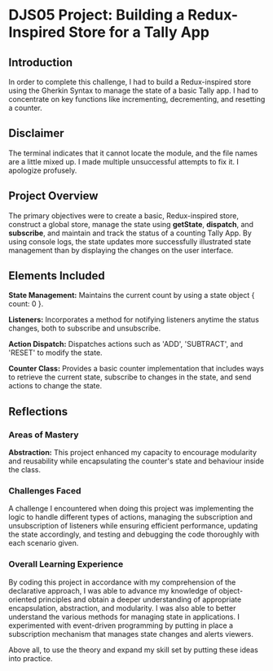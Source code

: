 # DJS05 Project: Building a Redux-Inspired Store for a Tally App

## Introduction

In order to complete this challenge, I had to build a Redux-inspired store using the Gherkin Syntax to manage the state of a basic Tally app. I had to concentrate on key functions like incrementing, decrementing, and resetting a counter.

## Disclaimer

The terminal indicates that it cannot locate the module, and the file names are a little mixed up. I made multiple unsuccessful attempts to fix it. I apologize profusely.

## Project Overview

The primary objectives were to create a basic, Redux-inspired store, construct a global store, manage the state using **getState**, **dispatch**, and **subscribe**, and maintain and track the status of a counting Tally App. By using console logs, the state updates more successfully illustrated state management than by displaying the changes on the user interface.

## Elements Included

**State Management:** Maintains the current count by using a state object { count: 0 }.

**Listeners:** Incorporates a method for notifying listeners anytime the status changes, both to subscribe and unsubscribe.

**Action Dispatch:** Dispatches actions such as 'ADD', 'SUBTRACT', and 'RESET' to modify the state.

**Counter Class:** Provides a basic counter implementation that includes ways to retrieve the current state, subscribe to changes in the state, and send actions to change the state.

## Reflections

### Areas of Mastery

**Abstraction:** This project enhanced my capacity to encourage modularity and reusability while encapsulating the counter's state and behaviour inside the class.

### Challenges Faced

A challenge I encountered when doing this project was implementing the logic to handle different types of actions, managing the subscription and unsubscription of listeners while ensuring efficient performance, updating the state accordingly, and testing and debugging the code thoroughly with each scenario given.

### Overall Learning Experience

By coding this project in accordance with my comprehension of the declarative approach, I was able to advance my knowledge of object-oriented principles and obtain a deeper understanding of appropriate encapsulation, abstraction, and modularity. I was also able to better understand the various methods for managing state in applications. I experimented with event-driven programming by putting in place a subscription mechanism that manages state changes and alerts viewers.

Above all, to use the theory and expand my skill set by putting these ideas into practice.

